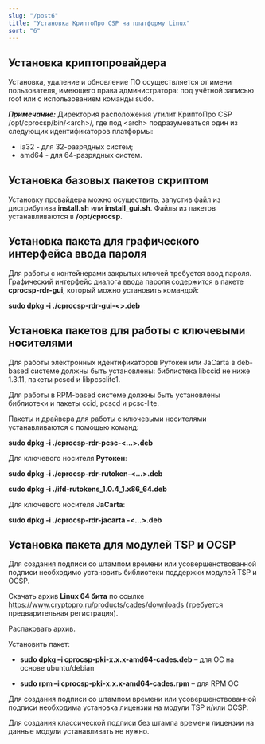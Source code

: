 ```yaml
---
slug: "/post6"
title: "Установка КриптоПро CSP на платформу Linux"
sort: "6"
---
```


## Установка криптопровайдера

Установка, удаление и обновление ПО осуществляется от имени пользователя, имеющего права администратора: под учётной записью root или с использованием команды sudo.

***Примечание:*** Директория расположения утилит КриптоПро CSP
 /opt/cprocsp/bin/\<arch\>/,
  где под \<arch\> подразумеваться один из следующих идентификаторов платформы: 
  - ia32 - для 32-разрядных систем;
  - amd64 - для 64-разрядных систем.

## Установка базовых пакетов скриптом

Установку провайдера можно осуществить, запустив файл из дистрибутива **install.sh** или **install\_gui.sh**. Файлы из пакетов устанавливаются в **/opt/cprocsp**.

## Установка пакета для графического интерфейса ввода пароля

Для работы с контейнерами закрытых ключей требуется ввод пароля. Графический интерфейс диалога ввода пароля содержится в пакете **cprocsp-rdr-gui**, который можно установить командой:

**sudo dpkg -i ./cprocsp-rdr-gui-\<\>.deb**

## Установка пакетов для работы с ключевыми носителями

Для работы электронных идентификаторов Рутокен или JaCarta в deb-based системе должны быть установлены: библиотека libccid не ниже 1.3.11, пакеты pcscd и libpcsclite1.

Для работы в RPM-based системе должны быть установлены библиотеки и пакеты сcid, pcscd и pcsc-lite.

Пакеты и драйвера для работы с ключевыми носителями устанавливаются с помощью команд:

**sudo dpkg -i ./cprocsp-rdr-pcsc-\<...\>.deb**

Для ключевого носителя **Рутокен**:

**sudo dpkg -i ./cprocsp-rdr-rutoken-\<...\>.deb**

**sudo dpkg -i ./ifd-rutokens_1.0.4_1.x86_64.deb**

Для ключевого носителя **JaCarta**:

**sudo dpkg -i ./cprocsp-rdr-jacarta -\<...\>.deb**

## Установка пакета для модулей TSP и OCSP

Для создания подписи со штампом времени или усовершенствованной подписи необходимо установить библиотеки поддержки модулей TSP и OCSP.

Скачать архив **Linux 64 бита** по ссылке
<https://www.cryptopro.ru/products/cades/downloads> (требуется предварительная регистрация).

Распаковать архив.

Установить пакет:

-   **sudo dpkg –i cprocsp-pki-х.х.х-amd64-cades.deb** – для ОС на основе
    ubuntu/debian

-   **sudo rpm –i cprocsp-pki-х.х.х-amd64-cades.rpm** – для RPM ОС

Для создания подписи со штампом времени или усовершенствованной подписи
необходима установка лицензии на модули TSP и/или OCSP.

Для создания классической подписи без штампа времени лицензии на данные модули
устанавливать не нужно.
